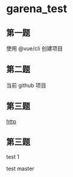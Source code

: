 # garena_test

## 第一题

使用 @vue/cli 创建项目

## 第二题
当前 github 项目

## 第三题

[http](src/utils/http.js)

## 第三题

test 1

test master
